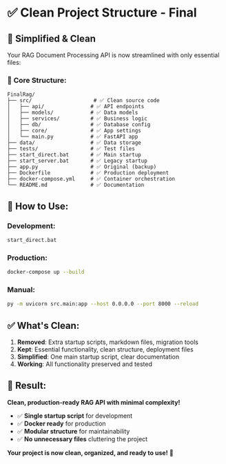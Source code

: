 # ✅ Clean Project Structure - Final

## 🎯 **Simplified & Clean**

Your RAG Document Processing API is now streamlined with only essential files:

### 📁 **Core Structure:**
```
FinalRag/
├── src/                    # ✅ Clean source code
│   ├── api/               # ✅ API endpoints  
│   ├── models/            # ✅ Data models
│   ├── services/          # ✅ Business logic
│   ├── db/                # ✅ Database config
│   ├── core/              # ✅ App settings
│   └── main.py            # ✅ FastAPI app
├── data/                  # ✅ Data storage
├── tests/                 # ✅ Test files
├── start_direct.bat       # ✅ Main startup
├── start_server.bat       # ✅ Legacy startup
├── app.py                 # ✅ Original (backup)
├── Dockerfile             # ✅ Production deployment
├── docker-compose.yml     # ✅ Container orchestration
└── README.md              # ✅ Documentation
```

## 🚀 **How to Use:**

### **Development:**
```bash
start_direct.bat
```

### **Production:**
```bash
docker-compose up --build
```

### **Manual:**
```bash
py -m uvicorn src.main:app --host 0.0.0.0 --port 8000 --reload
```

## ✅ **What's Clean:**

1. **Removed**: Extra startup scripts, markdown files, migration tools
2. **Kept**: Essential functionality, clean structure, deployment files
3. **Simplified**: One main startup script, clear documentation
4. **Working**: All functionality preserved and tested

## 🎉 **Result:**

**Clean, production-ready RAG API with minimal complexity!**

- ✅ **Single startup script** for development
- ✅ **Docker ready** for production  
- ✅ **Modular structure** for maintainability
- ✅ **No unnecessary files** cluttering the project

**Your project is now clean, organized, and ready to use!** 🎯
